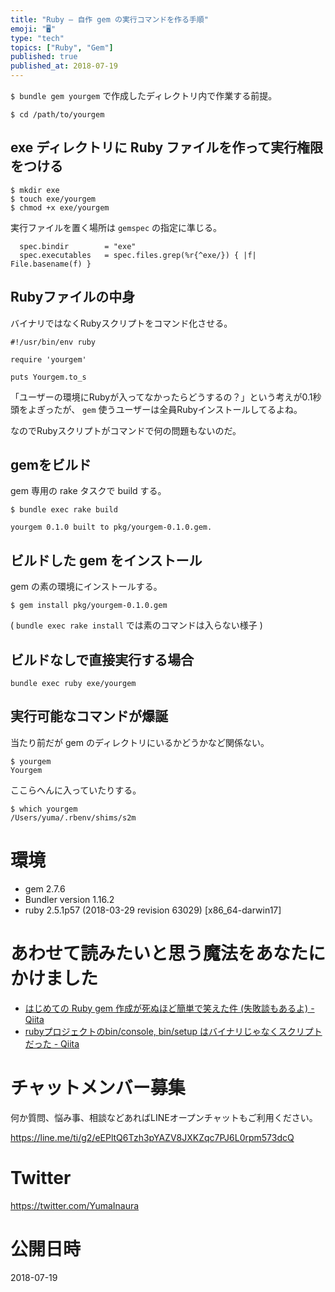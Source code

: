 ```yaml
---
title: "Ruby — 自作 gem の実行コマンドを作る手順"
emoji: "🖥"
type: "tech"
topics: ["Ruby", "Gem"]
published: true
published_at: 2018-07-19
---
```


`$ bundle gem yourgem` で作成したディレクトリ内で作業する前提。

```
$ cd /path/to/yourgem
```

## exe ディレクトリに Ruby ファイルを作って実行権限をつける

```
$ mkdir exe
$ touch exe/yourgem
$ chmod +x exe/yourgem
```

実行ファイルを置く場所は `gemspec` の指定に準じる。

```
  spec.bindir        = "exe"
  spec.executables   = spec.files.grep(%r{^exe/}) { |f| File.basename(f) }
```

## Rubyファイルの中身

バイナリではなくRubyスクリプトをコマンド化させる。

```ruby:/path/to/yourgem/exe/yourgem
#!/usr/bin/env ruby

require 'yourgem'

puts Yourgem.to_s
```

「ユーザーの環境にRubyが入ってなかったらどうするの？」という考えが0.1秒頭をよぎったが、
`gem` 使うユーザーは全員Rubyインストールしてるよね。

なのでRubyスクリプトがコマンドで何の問題もないのだ。

## gemをビルド

gem 専用の rake タスクで build する。

```
$ bundle exec rake build

yourgem 0.1.0 built to pkg/yourgem-0.1.0.gem.
```

## ビルドした gem をインストール

gem の素の環境にインストールする。

```
$ gem install pkg/yourgem-0.1.0.gem
```

( `bundle exec rake install` では素のコマンドは入らない様子 )

## ビルドなしで直接実行する場合

```
bundle exec ruby exe/yourgem
```


## 実行可能なコマンドが爆誕

当たり前だが gem のディレクトリにいるかどうかなど関係ない。

```
$ yourgem
Yourgem
```

ここらへんに入っていたりする。

```
$ which yourgem
/Users/yuma/.rbenv/shims/s2m
```

# 環境

- gem 2.7.6
- Bundler version 1.16.2
- ruby 2.5.1p57 (2018-03-29 revision 63029) [x86_64-darwin17]

# あわせて読みたいと思う魔法をあなたにかけました

- [はじめての Ruby gem 作成が死ぬほど簡単で笑えた件 (失敗談もあるよ) - Qiita](https://qiita.com/YumaInaura/items/90a3d02342486a62da43)
- [rubyプロジェクトのbin/console, bin/setup はバイナリじゃなくスクリプトだった - Qiita](https://qiita.com/hiraokashi/items/645daf877a43fc3b4592)








<!-- Update From Qiita API -->

# チャットメンバー募集


何か質問、悩み事、相談などあればLINEオープンチャットもご利用ください。

https://line.me/ti/g2/eEPltQ6Tzh3pYAZV8JXKZqc7PJ6L0rpm573dcQ





# Twitter


https://twitter.com/YumaInaura


<!-- Update From Qiita API -->



# 公開日時

2018-07-19
